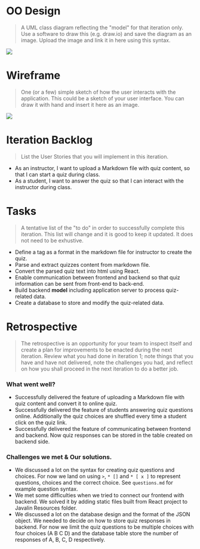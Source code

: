# OO Design
> A UML class diagram reflecting the "model" for that iteration only.
> Use a software to draw this (e.g. draw.io) and save the diagram as an image. 
> Upload the image and link it in here using this syntax.

![](https://github.com/jhu-oose/2020-spring-group-QuizHero/blob/master/docs/it2/it2_UML.jpg)

# Wireframe
> One (or a few) simple sketch of how the user interacts with the application. 
> This could be a sketch of your user interface. 
> You can draw it with hand and insert it here as an image.

![](https://github.com/jhu-oose/2020-spring-group-QuizHero/blob/master/docs/it2/it2_Wireframe.jpg)

# Iteration Backlog
> List the User Stories that you will implement in this iteration.

- As an instructor, I want to upload a Markdown file with quiz content, so that I can start a quiz during class.
- As a student, I want to answer the quiz so that I can interact with the instructor during class.

# Tasks
> A tentative list of the "to do" in order to successfully complete this iteration. 
> This list will change and it is good to keep it updated. 
> It does not need to be exhustive.

- Define a <quiz> tag as a format in the markdown file for instructor to create the quiz.
- Parse and extract quizzes content from markdown file.
- Convert the parsed quiz text into html using React.
- Enable communication between frontend and backend so that quiz information can be sent from front-end to back-end.
- Build backend **model** including application server to process quiz-related data.
- Create a database to store and modify the quiz-related data.


# Retrospective
> The retrospective is an opportunity for your team to inspect itself and create a plan for improvements to be enacted during the next iteration. Review what you had done in iteration 1; note things that you have and have not delivered, note the challenges you had, and reflect on how you shall proceed in the next iteration to do a better job.

### What went well?
- Successfully delivered the feature of uploading a Markdown file with quiz content and convert it to online quiz.
- Successfully delivered the feature of students answering quiz questions online. Additionally the quiz choices are shuffled every time a student click on the quiz link.
- Successfully delivered the feature of communicating between frontend and backend. Now quiz responses can be stored in the table created on backend side.

### Challenges we met & Our solutions.
- We discussed a lot on the syntax for creating quiz questions and choices. For now we land on using `>`, `* []` and `* [ x ]` to represent questions, choices and the correct choice. See `questions.md` for example question syntax.
- We met some difficulties when we tried to connect our frontend with backend. We solved it by adding static files built from React project to Javalin Resources folder.
- We discussed a lot on the database design and the format of the JSON object. We needed to decide on how to store quiz responses in backend. For now we limit the quiz questions to be multiple choices with four choices (A B C D) and the database table store the number of responses of A, B, C, D respectively.

